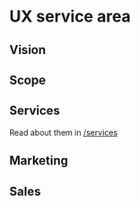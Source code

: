 # UX service area

## Vision

## Scope

## Services

Read about them in [/services](services)

## Marketing

## Sales
